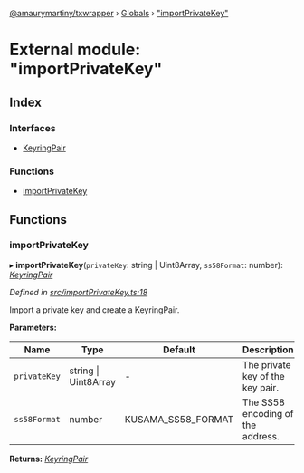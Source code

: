 [@amaurymartiny/txwrapper](../README.md) › [Globals](../globals.md) › ["importPrivateKey"](_importprivatekey_.md)

# External module: "importPrivateKey"

## Index

### Interfaces

* [KeyringPair](../interfaces/_importprivatekey_.keyringpair.md)

### Functions

* [importPrivateKey](_importprivatekey_.md#importprivatekey)

## Functions

###  importPrivateKey

▸ **importPrivateKey**(`privateKey`: string | Uint8Array, `ss58Format`: number): *[KeyringPair](../interfaces/_importprivatekey_.keyringpair.md)*

*Defined in [src/importPrivateKey.ts:18](https://github.com/paritytech/txwrapper/blob/0fb6503/src/importPrivateKey.ts#L18)*

Import a private key and create a KeyringPair.

**Parameters:**

Name | Type | Default | Description |
------ | ------ | ------ | ------ |
`privateKey` | string &#124; Uint8Array | - | The private key of the key pair. |
`ss58Format` | number |  KUSAMA_SS58_FORMAT | The SS58 encoding of the address.  |

**Returns:** *[KeyringPair](../interfaces/_importprivatekey_.keyringpair.md)*
